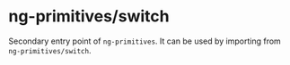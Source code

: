 # ng-primitives/switch

Secondary entry point of `ng-primitives`. It can be used by importing from `ng-primitives/switch`.
